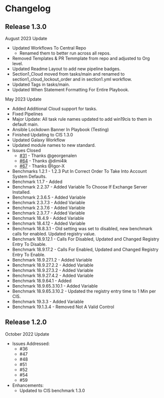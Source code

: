 # Changelog

## Release 1.3.0

August 2023 Update
- Updated Workflows To Central Repo
  - Renamed them to better run across all repos.
- Removed Templates & PR Temmplate from repo and adjusted to Org level.
- Updated Readme Layout to add new pipeline badges.
- Section1_Cloud moved from tasks/main and renamed to section1_cloud_lockout_order and in section1.yml workflow.
- Updated Tags in tasks/main.
- Updated When Statement Formatting For Entire Playbook.

May 2023 Update
- Added Additional Cloud support for tasks.
- Fixed Pipelines
- Major Update: All task rule names updated to add win19cis to them in default main.
- Ansible Lockdown Banner In Playbook (Testing)
- Finished Updating to CIS 1.3.0
- Updated Galaxy Workflow
- Updated module names to new standard.
- Issues Closed
  - [#31](https://github.com/ansible-lockdown/Windows-2019-CIS/issues/31) - Thanks @georgenalen
  - [#64](https://github.com/ansible-lockdown/Windows-2019-CIS/issues/64) - Thanks @dimi4ik
  - [#67](https://github.com/ansible-lockdown/Windows-2019-CIS/issues/67) - Thanks @Igor-X
- Benchmarks 1.2.1 - 1.2.3 Put In Correct Order To Take Into Account System Defaults.
- Benchmark 1.1.7 - Added
- Benchmark 2.2.37 - Added Variable To Choose If Exchange Server Installed.
- Benchmark 2.3.6.5 - Added Variable
- Benchmark 2.3.7.3 - Added Variable
- Benchmark 2.3.7.6 - Added Variable
- Benchmark 2.3.7.7 - Added Variable
- Benchmark 18.4.9 - Added Variable
- Benchmark 18.4.12 - Added Variable
- Benchmark 18.8.3.1 - Old setting was set to disabled, new benchmark calls for enabled. Updated registry value.
- Benchmark 18.9.12.1 - Calls For Disabled, Updated and Changed Registry Entry To Disable.
- Benchmark 18.9.17.2 - Calls For Enabled, Updated and Changed Registry Entry To Enable.
- Benchmark 18.9.27.1.2 - Added Variable
- Benchmark 18.9.27.2.2 - Added Variable
- Benchmark 18.9.27.3.2 - Added Variable
- Benchmark 18.9.27.4.2 - Added Variable
- Benchmark 18.9.64.1 - Added
- Benchmark 18.9.65.3.10.1 - Added Variable
- Benchmark 18.9.65.3.10.2 - Updated the registry entry time to 1 Min per CIS.
- Benchmark 19.3.3 - Added Variable
- Benchmark 19.1.3.4 - Removed Not A Valid Control

## Release 1.2.0

October 2022 Update
  - Issues Addressed:
    - #36
    - #47
    - #48
    - #51
    - #52
    - #54
    - #59
  - Enhancements:
    - Updated to CIS benchmark 1.3.0
